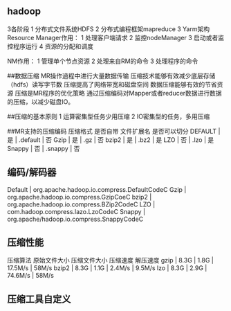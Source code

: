 ## hadoop 
3各阶段
1  分布式文件系统HDFS
2 分布式编程框架mapreduce
3  Yarm架构
Resource Manager作用：
1 处理客户端请求
2 监控nodeManager
3 启动或者监控程序运行
4 资源的分配和调度

NM作用：
1 管理单个节点资源
2 处理来自RM的命令
3 处理程序的命令

##数据压缩
MR操作過程中进行大量数据传输
压缩技术能够有效减少底层存储（hdfs）读写字节数
压缩提高了网络带宽和磁盘空间
数据压缩能够有效的节省资源
压缩是MR程序的优化策略
通过压缩编码对Mapper或者reducer数据进行数据的压缩，以减少磁盘IO。

##压缩的基本原则
1 运算密集型任务少用压缩
2 IO密集型的任务，多用压缩

##MR支持的压缩编码
压缩格式   是否自带  文件扩展名  是否可以切分
DEFAULT |  是 |  .default |  否
Gzip | 是 | .gz | 否
bzip2 | 是 | .bz2  | 是
LZO | 否 | .lzo | 是
Snappy | 否 | .snappy | 否

## 编码/解码器
Default  | org.apache.hadoop.io.compress.DefaultCodeC
Gzip |  org.apache.hadoop.io.compress.GzipCoeC
bzip2 |  org.apache.hadoop.io.compress.BZip2CodeC
LZO | com.hadoop.compress.lazo.LzoCodeC
Snappy | org.apache/hadoop.io.compress.SnappyCodeC

## 压缩性能
压缩算法  原始文件大小  压缩文件大小 压缩速度  解压速度
gzip | 8.3G | 1.8G | 17.5M/s | 58M/s
bzip2 | 8.3G | 1.1G | 2.4M/s | 9.5M/s
lzo | 8.3G | 2.9G | 74.6M/s | 58M/s

## 压缩工具自定义


